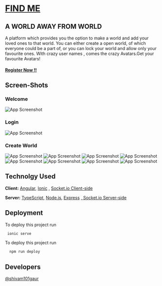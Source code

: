 
#       **[FIND ME](https://find-me0.web.app)**  
## A WORLD AWAY FROM WORLD
A platform which provides you the option to make a world and add your loved ones to that world.
You can either create a open world, of which everyone could be a part of, or you can lock your world and allow only your favourite ones.
With crazy user names , comes the crazy Avatars.Get your favourite Avatars! 
#### **[Register Now !! ](https://find-me0.web.app)**

## Screen-Shots
### **Welcome**
![App Screenshot](src/assets/screen-shots/welcome.png)
### **Login**
![App Screenshot](src/assets/screen-shots/login.png)
### **Create World**
![App Screenshot](src/assets/screen-shots/createworld.png)
![App Screenshot](src/assets/screen-shots/joinworld.png)
![App Screenshot](src/assets/screen-shots/worlds.png)
![App Screenshot](src/assets/screen-shots/chat.png)
![App Screenshot](src/assets/screen-shots/addmember.png)
![App Screenshot](src/assets/screen-shots/viewmembers.png)
![App Screenshot](src/assets/screen-shots/settings.png)
![App Screenshot](src/assets/screen-shots/aboutapp.png)

  

## Technolgy Used

**Client:** [Angular](https://angular.io/), [Ionic](https://ionicframework.com/docs/angular/overview) ,  [Socket.io Client-side](https://socket.io/docs/v4/client-api/)

**Server:** [TypeScript](https://www.typescriptlang.org/), [ Node.js](https://nodejs.org/en/docs/), [Express](https://www.npmjs.com/package/express) ,[ Socket.io Server-side](https://socket.io/docs/v4/server-api/)

  
## Deployment
 To deploy this project run
 
```bash
 ionic serve
```

To deploy this project run

```bash
  npm run deploy
```

  
## Developers

[@shivam101gaur](https://www.github.com/shivam101gaur)

  